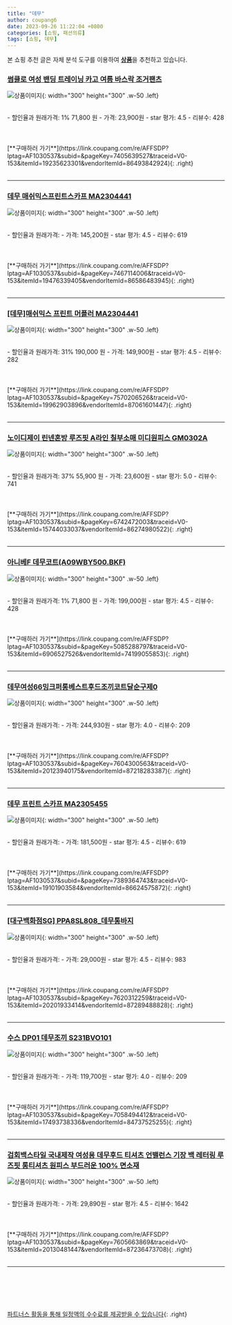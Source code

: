 ```yaml
---
title: "데무"
author: coupang6
date: 2023-09-26 11:22:04 +0800
categories: [쇼핑, 패션의류]
tags: [쇼핑, 데무]
---
```


본 쇼핑 추천 글은 자체 분석 도구를 이용하여 [**상품**](https://link.coupang.com/a/bao1ui)을 추천하고 있습니다.

### [썸클로 여성 밴딩 트레이닝 카고 여름 바스락 조거팬츠](https://link.coupang.com/re/AFFSDP?lptag=AF1030537&subid=&pageKey=7405639527&traceid=V0-153&itemId=19235623301&vendorItemId=86493842924)

![상품이미지](https://thumbnail9.coupangcdn.com/thumbnails/remote/230x230ex/image/vendor_inventory/c095/dd3b7d73e6033850e5a26f52191da230308ce95c088174eee65c58f99bf5.jpg){: width="300" height="300" .w-50 .left}


<br>
- 할인율과 원래가격: 1%  71,800   원
- 가격: 23,900원
- star 평가: 4.5
- 리뷰수: 428
<br>
<br>
<br>
<br>
[**구매하러 가기**](https://link.coupang.com/re/AFFSDP?lptag=AF1030537&subid=&pageKey=7405639527&traceid=V0-153&itemId=19235623301&vendorItemId=86493842924){: .right}
<br>
<br>

---

### [데무 매쉬믹스프린트스카프 MA2304441](https://link.coupang.com/re/AFFSDP?lptag=AF1030537&subid=&pageKey=7467114006&traceid=V0-153&itemId=19476339405&vendorItemId=86586483945)

![상품이미지](https://thumbnail6.coupangcdn.com/thumbnails/remote/230x230ex/image/vendor_inventory/1e9b/f9543df38f1a8507521aaeea0d169509984a5fc45a3ba389913ae935563c.jpg){: width="300" height="300" .w-50 .left}


<br>
- 할인율과 원래가격: 
- 가격: 145,200원
- star 평가: 4.5
- 리뷰수: 619
<br>
<br>
<br>
<br>
[**구매하러 가기**](https://link.coupang.com/re/AFFSDP?lptag=AF1030537&subid=&pageKey=7467114006&traceid=V0-153&itemId=19476339405&vendorItemId=86586483945){: .right}
<br>
<br>

---

### [[데무]매쉬믹스 프린트 머플러 MA2304441](https://link.coupang.com/re/AFFSDP?lptag=AF1030537&subid=&pageKey=7570206526&traceid=V0-153&itemId=19962903896&vendorItemId=87061601447)

![상품이미지](https://thumbnail8.coupangcdn.com/thumbnails/remote/230x230ex/image/vendor_inventory/700c/5fe63c9ce99d5fed801e5a80b6fe4044031be3939664b372ad4bff50d56f.jpg){: width="300" height="300" .w-50 .left}


<br>
- 할인율과 원래가격: 31%  190,000   원
- 가격: 149,900원
- star 평가: 4.5
- 리뷰수: 282
<br>
<br>
<br>
<br>
[**구매하러 가기**](https://link.coupang.com/re/AFFSDP?lptag=AF1030537&subid=&pageKey=7570206526&traceid=V0-153&itemId=19962903896&vendorItemId=87061601447){: .right}
<br>
<br>

---

### [노이디제이 린넨혼방 루즈핏 A라인 칠부소매 미디원피스 GM0302A](https://link.coupang.com/re/AFFSDP?lptag=AF1030537&subid=&pageKey=6742472003&traceid=V0-153&itemId=15744033037&vendorItemId=86274980522)

![상품이미지](https://thumbnail7.coupangcdn.com/thumbnails/remote/230x230ex/image/vendor_inventory/0b2b/c2f7c6c50daee7cf04fb1d9c21a95548e547f5d0bd47097674d7bb6ebed3.jpg){: width="300" height="300" .w-50 .left}


<br>
- 할인율과 원래가격: 37%  55,900   원
- 가격: 23,600원
- star 평가: 5.0
- 리뷰수: 741
<br>
<br>
<br>
<br>
[**구매하러 가기**](https://link.coupang.com/re/AFFSDP?lptag=AF1030537&subid=&pageKey=6742472003&traceid=V0-153&itemId=15744033037&vendorItemId=86274980522){: .right}
<br>
<br>

---

### [아니베F 데무코트(A09WBY500.BKF)](https://link.coupang.com/re/AFFSDP?lptag=AF1030537&subid=&pageKey=5085288797&traceid=V0-153&itemId=6906527526&vendorItemId=74199055853)

![상품이미지](https://thumbnail6.coupangcdn.com/thumbnails/remote/230x230ex/image/vendor_inventory/53b2/53af8cd5d02fd9993d5522c6a235181d49b625b26d30605ef23072864f2f.jpg){: width="300" height="300" .w-50 .left}


<br>
- 할인율과 원래가격: 1%  71,800   원
- 가격: 199,000원
- star 평가: 4.5
- 리뷰수: 428
<br>
<br>
<br>
<br>
[**구매하러 가기**](https://link.coupang.com/re/AFFSDP?lptag=AF1030537&subid=&pageKey=5085288797&traceid=V0-153&itemId=6906527526&vendorItemId=74199055853){: .right}
<br>
<br>

---

### [데무여성66밍크퍼롱베스트후드조끼코트달순구제0](https://link.coupang.com/re/AFFSDP?lptag=AF1030537&subid=&pageKey=7604300563&traceid=V0-153&itemId=20123940175&vendorItemId=87218283387)

![상품이미지](https://thumbnail7.coupangcdn.com/thumbnails/remote/230x230ex/image/vendor_inventory/0b6c/ad797eeacf2977f9a18fda081e585909cad96baee678d1f180f2035e651a.jpg){: width="300" height="300" .w-50 .left}


<br>
- 할인율과 원래가격: 
- 가격: 244,930원
- star 평가: 4.0
- 리뷰수: 209
<br>
<br>
<br>
<br>
[**구매하러 가기**](https://link.coupang.com/re/AFFSDP?lptag=AF1030537&subid=&pageKey=7604300563&traceid=V0-153&itemId=20123940175&vendorItemId=87218283387){: .right}
<br>
<br>

---

### [데무 프린트 스카프 MA2305455](https://link.coupang.com/re/AFFSDP?lptag=AF1030537&subid=&pageKey=7389364743&traceid=V0-153&itemId=19101903584&vendorItemId=86624575872)

![상품이미지](https://thumbnail6.coupangcdn.com/thumbnails/remote/230x230ex/image/vendor_inventory/83c9/34f12fdc0d9d4b6916ace1e176bff9d1508a65e0a2457231d1fd21f119b2.jpg){: width="300" height="300" .w-50 .left}


<br>
- 할인율과 원래가격: 
- 가격: 181,500원
- star 평가: 4.5
- 리뷰수: 619
<br>
<br>
<br>
<br>
[**구매하러 가기**](https://link.coupang.com/re/AFFSDP?lptag=AF1030537&subid=&pageKey=7389364743&traceid=V0-153&itemId=19101903584&vendorItemId=86624575872){: .right}
<br>
<br>

---

### [[대구백화점SG] PPA8SL808_데무통바지](https://link.coupang.com/re/AFFSDP?lptag=AF1030537&subid=&pageKey=7620312259&traceid=V0-153&itemId=20201933414&vendorItemId=87289488828)

![상품이미지](https://thumbnail9.coupangcdn.com/thumbnails/remote/230x230ex/image/vendor_inventory/3828/060cc1691c8d31f517b510f77922db1704a8123bfc7deb8a95088717cf5d.jpg){: width="300" height="300" .w-50 .left}


<br>
- 할인율과 원래가격: 
- 가격: 29,000원
- star 평가: 4.5
- 리뷰수: 983
<br>
<br>
<br>
<br>
[**구매하러 가기**](https://link.coupang.com/re/AFFSDP?lptag=AF1030537&subid=&pageKey=7620312259&traceid=V0-153&itemId=20201933414&vendorItemId=87289488828){: .right}
<br>
<br>

---

### [수스 DP01 데무조끼 S231BVO101](https://link.coupang.com/re/AFFSDP?lptag=AF1030537&subid=&pageKey=7058494412&traceid=V0-153&itemId=17493738336&vendorItemId=84737525255)

![상품이미지](https://thumbnail9.coupangcdn.com/thumbnails/remote/230x230ex/image/vendor_inventory/0998/aa9ac2e33988b9e3cbbc8b4fc5533bf80f3683add637c8e37ecf48bd6d99.jpg){: width="300" height="300" .w-50 .left}


<br>
- 할인율과 원래가격: 
- 가격: 119,700원
- star 평가: 4.0
- 리뷰수: 209
<br>
<br>
<br>
<br>
[**구매하러 가기**](https://link.coupang.com/re/AFFSDP?lptag=AF1030537&subid=&pageKey=7058494412&traceid=V0-153&itemId=17493738336&vendorItemId=84737525255){: .right}
<br>
<br>

---

### [검회백스타일 국내제작 여성용 데무후드 티셔츠 언밸런스 기장 백 레터링 루즈핏 롱티셔츠 원피스 부드러운 100% 면소재](https://link.coupang.com/re/AFFSDP?lptag=AF1030537&subid=&pageKey=7605663869&traceid=V0-153&itemId=20130481447&vendorItemId=87236473708)

![상품이미지](https://thumbnail6.coupangcdn.com/thumbnails/remote/230x230ex/image/vendor_inventory/04b8/3b3308de7e71e2ebc76c70a07c01da435a7713128ed1d7551504b19e8c39.jpg){: width="300" height="300" .w-50 .left}


<br>
- 할인율과 원래가격: 
- 가격: 29,890원
- star 평가: 4.5
- 리뷰수: 1642
<br>
<br>
<br>
<br>
[**구매하러 가기**](https://link.coupang.com/re/AFFSDP?lptag=AF1030537&subid=&pageKey=7605663869&traceid=V0-153&itemId=20130481447&vendorItemId=87236473708){: .right}
<br>
<br>

---
<br><br><br><br><br> [파트너스 활동을 통해 일정액의 수수료를 제공받을 수 있습니다](https://link.coupang.com/a/bao1ui){: .right}